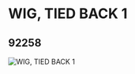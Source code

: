# WIG,  TIED BACK 1
## 92258
![WIG,  TIED BACK 1](https://lc-www-live-s.legocdn.com/media/bricks/5/2/4596243.jpg)